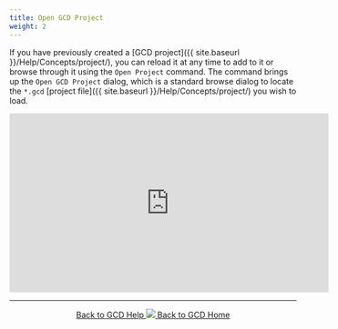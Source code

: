 ```yaml
---
title: Open GCD Project
weight: 2
---
```


If you have previously created a [GCD project]({{ site.baseurl }}/Help/Concepts/project/), you can reload it at any time to add to it or browse through it using the `Open Project` command. The command brings up the `Open GCD Project` dialog, which is a standard browse dialog to locate the `*.gcd` [project file]({{ site.baseurl }}/Help/Concepts/project/) you wish to load.



<iframe width="560" height="315" src="https://www.youtube.com/embed/-5kBJx-J-y8" frameborder="0" allowfullscreen align="center"></iframe>

------
<div align="center">
	<a class="hollow button" href="{{ site.baseurl }}/Help"><i class="fa fa-chevron-circle-left"></i>  Back to GCD Help </a>  
	<a class="hollow button" href="{{ site.baseurl }}/"><img src="{{ site.baseurl}}/assets/images/icons/GCDAddIn.png">  Back to GCD Home </a>  
</div>